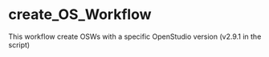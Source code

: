 # create_OS_Workflow

This workflow create OSWs with a specific OpenStudio version (v2.9.1 in the script) 
